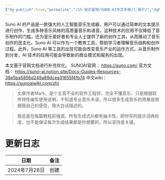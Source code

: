 ```yaml
---
{"dg-publish":true,"permalink":"/15-知识星球/SUNO-AI中文手册/1-简介/","dgPassFrontmatter":true,"created":"2024-07-28T16:59:53.567+08:00","updated":"2024-07-31T23:08:26.280+08:00"}
---
```



Suno AI 的产品是一款强大的人工智能音乐生成器，用户可以通过简单的文本提示进行创作，生成多种音乐风格的高质量音乐和语音。这种技术的应用不仅降低了音乐制作的门槛，还为音乐爱好者和专业人士提供了新的创作工具，从而推动了音乐创作的民主化。Suno AI 可以作为一个教育工具，帮助学习者理解音乐结构和创作过程。此外，Suno AI 等工具的出现可能会改变音乐产业的运作方式，从音乐制作到分发，AI 技术的应用可能会导致新的商业模式和服务的出现。

本文基于官网文档进行补充优化。
SUNOAI官网： https://suno.com/
官方文档： https://suno-ai.notion.site/Docs-Guides-Resources-38e5ba5856d249a89dcea31655f4fb74
中文wiki： https://sunoaiwiki.com/zh/

> 文章作者Mark，是个五音不全的软件工程师，完全不懂音乐，只是根据软件特性编写使用说明，不知道专业音乐术语，所以很多生成音乐的效果是根据我自己的感受，用大白话描述的。

> 我总是在每篇教程前强调，所有生成式AI都有抽卡性，即你写的提示词再标准，也不能保证每次生成结果都是你想要的，所以坚持是关键。
# 更新日志

| 日期         | 备注  |
| ---------- | --- |
| 2024年7月28日 | 创建  |
